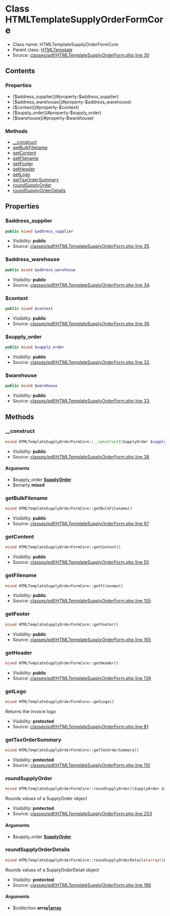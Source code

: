 Class HTMLTemplateSupplyOrderFormCore
=====================





* Class name: HTMLTemplateSupplyOrderFormCore
* Parent class: [HTMLTemplate](class.HTMLTemplateCore.md)
* Source: [classes/pdf/HTMLTemplateSupplyOrderForm.php line 30](https://github.com/PrestaShop/PrestaShop/blob/1.6.0.6/classes/pdf/HTMLTemplateSupplyOrderForm.php#L30)


Contents
--------


### Properties

* [$address_supplier](#property-$address_supplier)
* [$address_warehouse](#property-$address_warehouse)
* [$context](#property-$context)
* [$supply_order](#property-$supply_order)
* [$warehouse](#property-$warehouse)

### Methods

* [__construct](#method-__construct)
* [getBulkFilename](#method-getBulkFilename)
* [getContent](#method-getContent)
* [getFilename](#method-getFilename)
* [getFooter](#method-getFooter)
* [getHeader](#method-getHeader)
* [getLogo](#method-getLogo)
* [getTaxOrderSummary](#method-getTaxOrderSummary)
* [roundSupplyOrder](#method-roundSupplyOrder)
* [roundSupplyOrderDetails](#method-roundSupplyOrderDetails)




Properties
----------


### <a name="property-$address_supplier"></a>$address_supplier

```php
public mixed $address_supplier
```





* Visibility: **public**
* Source: [classes/pdf/HTMLTemplateSupplyOrderForm.php line 35](https://github.com/PrestaShop/PrestaShop/blob/1.6.0.6/classes/pdf/HTMLTemplateSupplyOrderForm.php#L35).


### <a name="property-$address_warehouse"></a>$address_warehouse

```php
public mixed $address_warehouse
```





* Visibility: **public**
* Source: [classes/pdf/HTMLTemplateSupplyOrderForm.php line 34](https://github.com/PrestaShop/PrestaShop/blob/1.6.0.6/classes/pdf/HTMLTemplateSupplyOrderForm.php#L34).


### <a name="property-$context"></a>$context

```php
public mixed $context
```





* Visibility: **public**
* Source: [classes/pdf/HTMLTemplateSupplyOrderForm.php line 36](https://github.com/PrestaShop/PrestaShop/blob/1.6.0.6/classes/pdf/HTMLTemplateSupplyOrderForm.php#L36).


### <a name="property-$supply_order"></a>$supply_order

```php
public mixed $supply_order
```





* Visibility: **public**
* Source: [classes/pdf/HTMLTemplateSupplyOrderForm.php line 32](https://github.com/PrestaShop/PrestaShop/blob/1.6.0.6/classes/pdf/HTMLTemplateSupplyOrderForm.php#L32).


### <a name="property-$warehouse"></a>$warehouse

```php
public mixed $warehouse
```





* Visibility: **public**
* Source: [classes/pdf/HTMLTemplateSupplyOrderForm.php line 33](https://github.com/PrestaShop/PrestaShop/blob/1.6.0.6/classes/pdf/HTMLTemplateSupplyOrderForm.php#L33).


Methods
-------


### <a name="method-__construct"></a>__construct

```php
mixed HTMLTemplateSupplyOrderFormCore::__construct(\SupplyOrder $supply_order, $smarty)
```





* Visibility: **public**
* Source: [classes/pdf/HTMLTemplateSupplyOrderForm.php line 38](https://github.com/PrestaShop/PrestaShop/blob/1.6.0.6/classes/pdf/HTMLTemplateSupplyOrderForm.php#L38)


#### Arguments
* $supply_order **[SupplyOrder](class.SupplyOrderCore.md)**
* $smarty **mixed**



### <a name="method-getBulkFilename"></a>getBulkFilename

```php
mixed HTMLTemplateSupplyOrderFormCore::getBulkFilename()
```





* Visibility: **public**
* Source: [classes/pdf/HTMLTemplateSupplyOrderForm.php line 97](https://github.com/PrestaShop/PrestaShop/blob/1.6.0.6/classes/pdf/HTMLTemplateSupplyOrderForm.php#L97)




### <a name="method-getContent"></a>getContent

```php
mixed HTMLTemplateSupplyOrderFormCore::getContent()
```





* Visibility: **public**
* Source: [classes/pdf/HTMLTemplateSupplyOrderForm.php line 55](https://github.com/PrestaShop/PrestaShop/blob/1.6.0.6/classes/pdf/HTMLTemplateSupplyOrderForm.php#L55)




### <a name="method-getFilename"></a>getFilename

```php
mixed HTMLTemplateSupplyOrderFormCore::getFilename()
```





* Visibility: **public**
* Source: [classes/pdf/HTMLTemplateSupplyOrderForm.php line 105](https://github.com/PrestaShop/PrestaShop/blob/1.6.0.6/classes/pdf/HTMLTemplateSupplyOrderForm.php#L105)




### <a name="method-getFooter"></a>getFooter

```php
mixed HTMLTemplateSupplyOrderFormCore::getFooter()
```





* Visibility: **public**
* Source: [classes/pdf/HTMLTemplateSupplyOrderForm.php line 165](https://github.com/PrestaShop/PrestaShop/blob/1.6.0.6/classes/pdf/HTMLTemplateSupplyOrderForm.php#L165)




### <a name="method-getHeader"></a>getHeader

```php
mixed HTMLTemplateSupplyOrderFormCore::getHeader()
```





* Visibility: **public**
* Source: [classes/pdf/HTMLTemplateSupplyOrderForm.php line 138](https://github.com/PrestaShop/PrestaShop/blob/1.6.0.6/classes/pdf/HTMLTemplateSupplyOrderForm.php#L138)




### <a name="method-getLogo"></a>getLogo

```php
mixed HTMLTemplateSupplyOrderFormCore::getLogo()
```

Returns the invoice logo



* Visibility: **protected**
* Source: [classes/pdf/HTMLTemplateSupplyOrderForm.php line 81](https://github.com/PrestaShop/PrestaShop/blob/1.6.0.6/classes/pdf/HTMLTemplateSupplyOrderForm.php#L81)




### <a name="method-getTaxOrderSummary"></a>getTaxOrderSummary

```php
mixed HTMLTemplateSupplyOrderFormCore::getTaxOrderSummary()
```





* Visibility: **protected**
* Source: [classes/pdf/HTMLTemplateSupplyOrderForm.php line 110](https://github.com/PrestaShop/PrestaShop/blob/1.6.0.6/classes/pdf/HTMLTemplateSupplyOrderForm.php#L110)




### <a name="method-roundSupplyOrder"></a>roundSupplyOrder

```php
mixed HTMLTemplateSupplyOrderFormCore::roundSupplyOrder(\SupplyOrder $supply_order)
```

Rounds values of a SupplyOrder object



* Visibility: **protected**
* Source: [classes/pdf/HTMLTemplateSupplyOrderForm.php line 203](https://github.com/PrestaShop/PrestaShop/blob/1.6.0.6/classes/pdf/HTMLTemplateSupplyOrderForm.php#L203)


#### Arguments
* $supply_order **[SupplyOrder](class.SupplyOrderCore.md)**



### <a name="method-roundSupplyOrderDetails"></a>roundSupplyOrderDetails

```php
mixed HTMLTemplateSupplyOrderFormCore::roundSupplyOrderDetails(array|\PrestaShopCollection $collection)
```

Rounds values of a SupplyOrderDetail object



* Visibility: **protected**
* Source: [classes/pdf/HTMLTemplateSupplyOrderForm.php line 186](https://github.com/PrestaShop/PrestaShop/blob/1.6.0.6/classes/pdf/HTMLTemplateSupplyOrderForm.php#L186)


#### Arguments
* $collection **array|[array](class.PrestaShopCollectionCore.md)**


